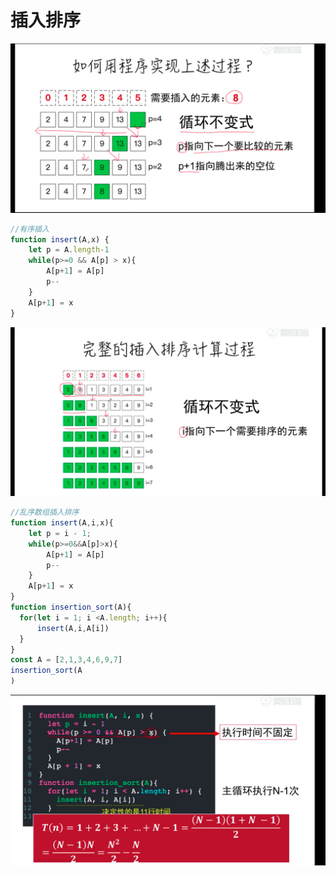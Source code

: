 # 插入排序
![](./img/插入排序.png) 
```js
//有序插入
function insert(A,x) {
    let p = A.length-1
    while(p>=0 && A[p] > x){
        A[p+1] = A[p]
        p--
    }
    A[p+1] = x
}
```
![](./img/插入排序2.png) 
```js
//乱序数组插入排序
function insert(A,i,x){
    let p = i - 1;
    while(p>=0&&A[p]>x){
        A[p+1] = A[p]
        p--
    }
    A[p+1] = x
}
function insertion_sort(A){
  for(let i = 1; i <A.length; i++){
      insert(A,i,A[i])
  }  
}
const A = [2,1,3,4,6,9,7]
insertion_sort(A
)
```

![](./img/插入排序3.png) 